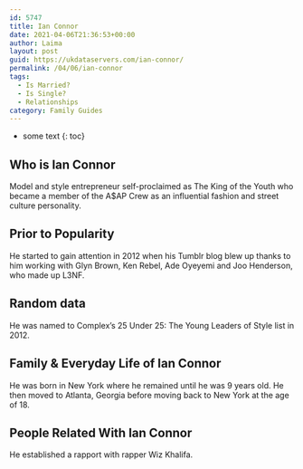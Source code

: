 ```yaml
---
id: 5747
title: Ian Connor
date: 2021-04-06T21:36:53+00:00
author: Laima
layout: post
guid: https://ukdataservers.com/ian-connor/
permalink: /04/06/ian-connor
tags:
  - Is Married?
  - Is Single?
  - Relationships
category: Family Guides
---
```


* some text
{: toc}


## Who is Ian Connor
                  
                  
                  
Model and style entrepreneur self-proclaimed as The King of the Youth who became a member of the A$AP Crew as an influential fashion and street culture personality.
                  
              
            
              
            
                
                
                
## Prior to Popularity
                  
                  
                  
He started to gain attention in 2012 when his Tumblr blog blew up thanks to him working with Glyn Brown, Ken Rebel, Ade Oyeyemi and Joo Henderson, who made up L3NF.
                  
              
            
              
            
                
                
                
## Random data
                  
                  
                  
He was named to Complex&#8217;s 25 Under 25: The Young Leaders of Style list in 2012.
                  
              
            
              
            
                
                
                
## Family & Everyday Life of Ian Connor
                  
                  
                  
He was born in New York where he remained until he was 9 years old. He then moved to Atlanta, Georgia before moving back to New York at the age of 18.
                  
              
            
              
            
                
                
                
## People Related With Ian Connor
                  
                  
                  
He established a rapport with rapper Wiz Khalifa.
                  
              
            
              
            
                
              
            
              
              
            
            
              
            
          
          
          